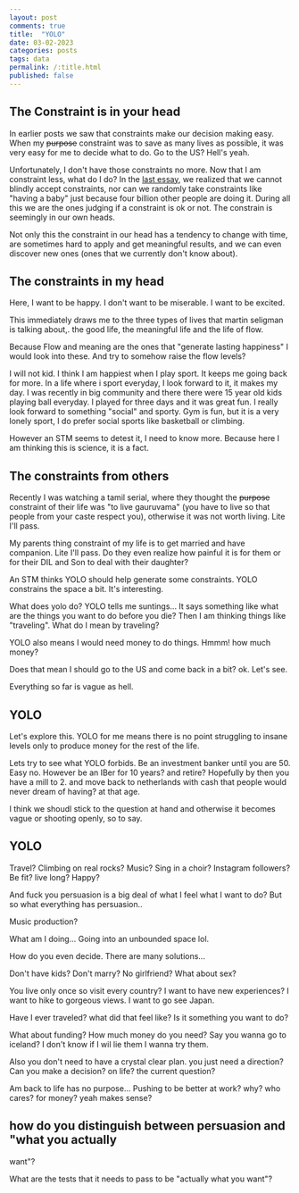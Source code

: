 ```yaml
---
layout: post
comments: true
title:  "YOLO"
date: 03-02-2023
categories: posts
tags: data
permalink: /:title.html
published: false
---
```


## The Constraint is in your head

In earlier posts we saw that constraints make our decision making
easy. When my ~~purpose~~ constraint was to save as many lives as
possible, it was very easy for me to decide what to do. Go to the US?
Hell's yeah. 

Unfortunately, I don't have those constraints no more. Now that I am
constraint less, what do I do? In the [last essay](/constriaint-in-head-2.html), we realized
that we cannot blindly accept constraints, nor can we randomly take
constraints like "having a baby" just because four billion other
people are doing it. During all this we are the ones judging if a
constraint is ok or not. The constrain is seemingly in our own heads.

Not only this the constraint in our head has a tendency to change
with time, are sometimes hard to apply and get meaningful results, and
we can even discover new ones (ones that we currently don't know
about).

## The constraints in my head

Here, I want to be happy. I don't want to be miserable. I want to be
excited. 

This immediately draws me to the three types of lives that martin
seligman is talking about,. the good life, the meaningful life and the
life of flow.

Because Flow and meaning are the ones that "generate lasting
happiness" I would look into these. And try to somehow raise the flow
levels?

I will not kid. I think I am happiest when I play sport. It keeps me
going back for more. In a life where i sport everyday, I look forward
to it, it makes my day. I was recently in big community and there
there were 15 year old kids playing ball everyday. I played for three
days and it was great fun. I really look forward to something "social"
and sporty. Gym is fun, but it is a very lonely sport, I do prefer
social sports like basketball or climbing. 

However an STM seems to detest it, I need to know more. Because here I
am thinking this is science, it is a fact. 

## The constraints from others

Recently I was watching a tamil serial, where they thought the
~~purpose~~ constraint of their life was "to live gauruvama" (you have
to live so that people from your caste respect you), otherwise it was
not worth living. Lite I'll pass.

My parents thing constraint of my life is to get married and have
companion. Lite I'll pass. Do they even realize how painful it is for
them or for their DIL and Son to deal with their daughter?

An STM thinks YOLO should help generate some constraints. YOLO
constrains the space a bit. It's interesting. 

What does yolo do? YOLO tells me suntings... It says something like
what are the things you want to do before you die? Then I am thinking
things like "traveling". What do I mean by traveling? 

YOLO also means I would need money to do things. Hmmm! how much money?

Does that mean I should go to the US and come back in a bit? ok. Let's
see. 

Everything so far is vague as hell. 

## YOLO

Let's explore this. YOLO for me means there is no point struggling to
insane levels only to produce money for the rest of the life. 

Lets try to see what YOLO forbids. Be an investment banker until you
are 50. Easy no. However be an IBer for 10 years? and retire?
Hopefully by then you have a mill to 2. and move back to netherlands
with cash that people would never dream of having? at that age. 

I think we shoudl stick to the question at hand and otherwise it
becomes vague or shooting openly, so to say. 

## YOLO

Travel?
Climbing on real rocks?
Music? Sing in a choir?
Instagram followers?
Be fit?
live long?
Happy?

And fuck you persuasion is a big deal of what I feel what I want to
do? But so what everything has persuasion..

Music production? 

What am I doing... Going into an unbounded space lol. 

How do you even decide. There are many solutions... 

Don't have kids?
Don't marry?
No girlfriend?
What about sex?

You live only once so visit every country? I want to have new
experiences? I want to hike to gorgeous views. I want to go see
Japan. 

Have I ever traveled? what did that feel like? Is it something you
want to do?

What about funding? How much money do you need? Say you wanna go to
iceland? I don't know if I wil lie them I wanna try them. 

Also you don't need to have a crystal clear plan. you just need a
direction? Can you make a decision? on life? the current question?

Am back to life has no purpose... Pushing to be better at work? why?
who cares? for money? yeah makes sense?

## how do you distinguish between persuasion and "what you actually
want"?

What are the tests that it needs to pass to be "actually what you want"?

